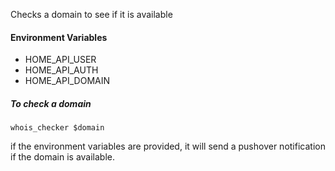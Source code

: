 Checks a domain to see if it is available<br/>
<h4>Environment Variables</h4>

* HOME_API_USER
* HOME_API_AUTH
* HOME_API_DOMAIN

<h5>To check a domain</h5>
<code>whois_checker $domain</code>
<p>if the environment variables are provided, it will send a pushover notification if the domain is available.</p>